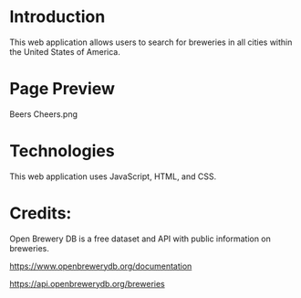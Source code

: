 # Introduction

This web application allows users to search for breweries in all cities within the United States of America.

# Page Preview
Beers Cheers.png

# Technologies

This web application uses JavaScript, HTML, and CSS.

# Credits:
Open Brewery DB is a free dataset and API with public information on breweries. 

https://www.openbrewerydb.org/documentation

https://api.openbrewerydb.org/breweries
